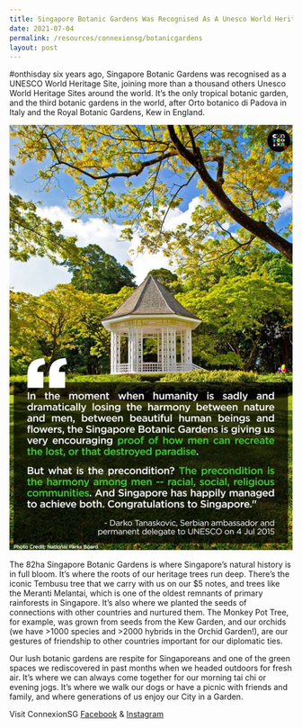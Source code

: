 ```yaml
---
title: Singapore Botanic Gardens Was Recognised As A Unesco World Heritage Site
date: 2021-07-04
permalink: /resources/connexionsg/botanicgardens
layout: post
---
```

#onthisday six years ago, Singapore Botanic Gardens was recognised as a UNESCO World Heritage Site, joining more than a thousand others Unesco World Heritage Sites around the world. It’s the only tropical botanic garden, and the third botanic gardens in the world, after Orto botanico di Padova in Italy and the Royal Botanic Gardens, Kew in England.

![Alt text for image on Isomer site](/images/singaporebotanicgardens.jpeg)

The 82ha Singapore Botanic Gardens is where Singapore’s natural history is in full bloom. It’s where the roots of our heritage trees run deep. There’s the iconic Tembusu tree that we carry with us on our $5 notes, and trees like the Meranti Melantai, which is one of the oldest remnants of primary rainforests in Singapore. It’s also where we planted the seeds of connections with other countries and nurtured them. The Monkey Pot Tree, for example, was grown from seeds from the Kew Garden, and our orchids (we have >1000 species and >2000 hybrids in the Orchid Garden!), are our gestures of friendship to other countries important for our diplomatic ties.

Our lush botanic gardens are respite for Singaporeans and one of the green spaces we rediscovered in past months when we headed outdoors for fresh air. It’s where we can always come together for our morning tai chi or evening jogs. It’s where we walk our dogs or have a picnic with friends and family, and where generations of us enjoy our City in a Garden.

Visit ConnexionSG [Facebook](https://www.facebook.com/ConnexionSG) & [Instagram](https://www.instagram.com/connexionsg/)